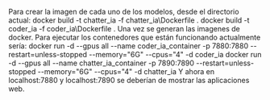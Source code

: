 Para crear la imagen de cada uno de los modelos, desde el directorio actual:
docker build -t chatter_ia -f chatter_ia\Dockerfile .
docker build -t coder_ia -f coder_ia\Dockerfile .
Una vez se generan las imagenes de docker. Para ejecutar los contenedores que están funcionando actualmente sería:
docker run -d --gpus all --name coder_ia_container -p 7880:7880 --restart=unless-stopped  --memory="6G" --cpus="4" -d coder_ia
docker run -d --gpus all --name chatter_ia_container -p 7890:7890 --restart=unless-stopped  --memory="6G" --cpus="4" -d chatter_ia
Y ahora en localhost:7880 y localhost:7890 se deberían de mostrar las aplicaciones web.